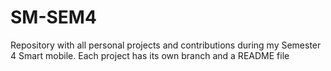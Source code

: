 # SM-SEM4
Repository with all personal projects and contributions during my Semester 4 Smart mobile. Each project has its own branch and a README file
